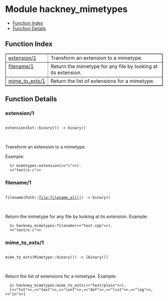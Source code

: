 

# Module hackney_mimetypes #
* [Function Index](#index)
* [Function Details](#functions)


<a name="index"></a>

## Function Index ##


<table width="100%" border="1" cellspacing="0" cellpadding="2" summary="function index"><tr><td valign="top"><a href="#extension-1">extension/1</a></td><td>Transform an extension to a mimetype.</td></tr><tr><td valign="top"><a href="#filename-1">filename/1</a></td><td>Return the mimetype for any file by looking at its extension.</td></tr><tr><td valign="top"><a href="#mime_to_exts-1">mime_to_exts/1</a></td><td>Return the list of extensions for a mimetype.</td></tr></table>


<a name="functions"></a>

## Function Details ##

<a name="extension-1"></a>

### extension/1 ###


<pre><code>
extension(Ext::binary()) -&gt; binary()
</code></pre>
<br />


Transform an extension to a mimetype



Example:



```
  1> mimetypes:extension(<<"c">>).
  <<"text/x-c">>
```

<a name="filename-1"></a>

### filename/1 ###


<pre><code>
filename(Path::<a href="file.md#type-filename_all">file:filename_all()</a>) -&gt; binary()
</code></pre>
<br />


Return the mimetype for any file by looking at its extension.
Example:



```
  1> hackney_mimetypes:filename(<<"test.cpp">>).
  <<"text/x-c">>
```

<a name="mime_to_exts-1"></a>

### mime_to_exts/1 ###


<pre><code>
mime_to_exts(Mimetype::binary()) -&gt; [binary()]
</code></pre>
<br />


Return the list of extensions for a mimetype.
Example:



```
  1> hackney_mimetypes:mime_to_exts(<<"text/plain">>).
  [<<"txt">>,<<"text">>,<<"conf">>,<<"def">>,<<"list">>,<<"log">>,<<"in">>]
```

